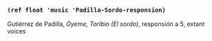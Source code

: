 ### `(ref float 'music 'Padilla-Sordo-responsion)`

Gutiérrez de Padilla, *Óyeme, Toribio (El sordo)*, responsión a 5, extant voices
<!--- mm., sign. -->


